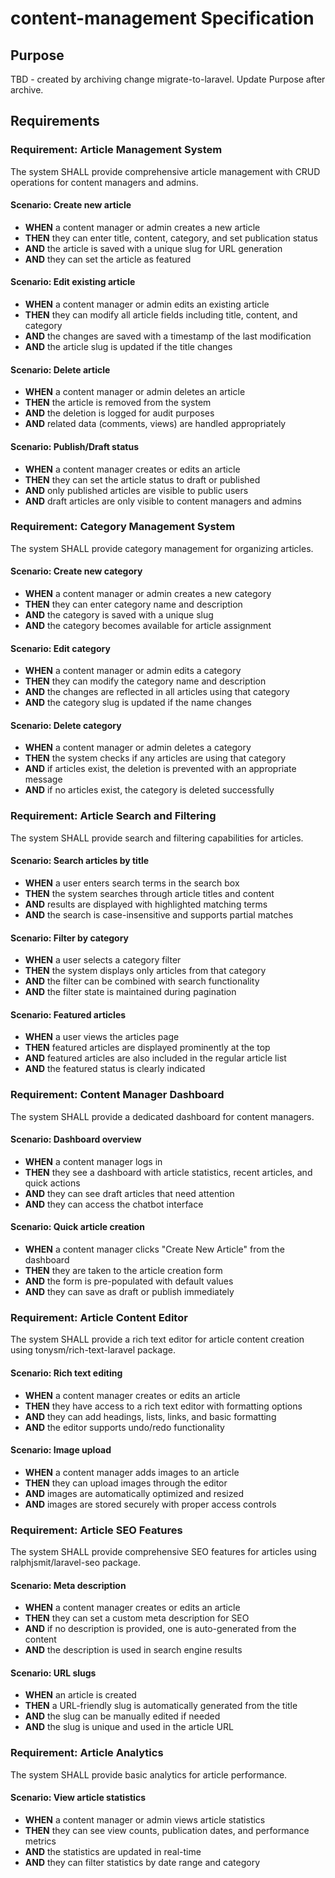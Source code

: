 # content-management Specification

## Purpose
TBD - created by archiving change migrate-to-laravel. Update Purpose after archive.
## Requirements
### Requirement: Article Management System
The system SHALL provide comprehensive article management with CRUD operations for content managers and admins.

#### Scenario: Create new article
- **WHEN** a content manager or admin creates a new article
- **THEN** they can enter title, content, category, and set publication status
- **AND** the article is saved with a unique slug for URL generation
- **AND** they can set the article as featured

#### Scenario: Edit existing article
- **WHEN** a content manager or admin edits an existing article
- **THEN** they can modify all article fields including title, content, and category
- **AND** the changes are saved with a timestamp of the last modification
- **AND** the article slug is updated if the title changes

#### Scenario: Delete article
- **WHEN** a content manager or admin deletes an article
- **THEN** the article is removed from the system
- **AND** the deletion is logged for audit purposes
- **AND** related data (comments, views) are handled appropriately

#### Scenario: Publish/Draft status
- **WHEN** a content manager creates or edits an article
- **THEN** they can set the article status to draft or published
- **AND** only published articles are visible to public users
- **AND** draft articles are only visible to content managers and admins

### Requirement: Category Management System
The system SHALL provide category management for organizing articles.

#### Scenario: Create new category
- **WHEN** a content manager or admin creates a new category
- **THEN** they can enter category name and description
- **AND** the category is saved with a unique slug
- **AND** the category becomes available for article assignment

#### Scenario: Edit category
- **WHEN** a content manager or admin edits a category
- **THEN** they can modify the category name and description
- **AND** the changes are reflected in all articles using that category
- **AND** the category slug is updated if the name changes

#### Scenario: Delete category
- **WHEN** a content manager or admin deletes a category
- **THEN** the system checks if any articles are using that category
- **AND** if articles exist, the deletion is prevented with an appropriate message
- **AND** if no articles exist, the category is deleted successfully

### Requirement: Article Search and Filtering
The system SHALL provide search and filtering capabilities for articles.

#### Scenario: Search articles by title
- **WHEN** a user enters search terms in the search box
- **THEN** the system searches through article titles and content
- **AND** results are displayed with highlighted matching terms
- **AND** the search is case-insensitive and supports partial matches

#### Scenario: Filter by category
- **WHEN** a user selects a category filter
- **THEN** the system displays only articles from that category
- **AND** the filter can be combined with search functionality
- **AND** the filter state is maintained during pagination

#### Scenario: Featured articles
- **WHEN** a user views the articles page
- **THEN** featured articles are displayed prominently at the top
- **AND** featured articles are also included in the regular article list
- **AND** the featured status is clearly indicated

### Requirement: Content Manager Dashboard
The system SHALL provide a dedicated dashboard for content managers.

#### Scenario: Dashboard overview
- **WHEN** a content manager logs in
- **THEN** they see a dashboard with article statistics, recent articles, and quick actions
- **AND** they can see draft articles that need attention
- **AND** they can access the chatbot interface

#### Scenario: Quick article creation
- **WHEN** a content manager clicks "Create New Article" from the dashboard
- **THEN** they are taken to the article creation form
- **AND** the form is pre-populated with default values
- **AND** they can save as draft or publish immediately

### Requirement: Article Content Editor
The system SHALL provide a rich text editor for article content creation using tonysm/rich-text-laravel package.

#### Scenario: Rich text editing
- **WHEN** a content manager creates or edits an article
- **THEN** they have access to a rich text editor with formatting options
- **AND** they can add headings, lists, links, and basic formatting
- **AND** the editor supports undo/redo functionality

#### Scenario: Image upload
- **WHEN** a content manager adds images to an article
- **THEN** they can upload images through the editor
- **AND** images are automatically optimized and resized
- **AND** images are stored securely with proper access controls

### Requirement: Article SEO Features
The system SHALL provide comprehensive SEO features for articles using ralphjsmit/laravel-seo package.

#### Scenario: Meta description
- **WHEN** a content manager creates or edits an article
- **THEN** they can set a custom meta description for SEO
- **AND** if no description is provided, one is auto-generated from the content
- **AND** the description is used in search engine results

#### Scenario: URL slugs
- **WHEN** an article is created
- **THEN** a URL-friendly slug is automatically generated from the title
- **AND** the slug can be manually edited if needed
- **AND** the slug is unique and used in the article URL

### Requirement: Article Analytics
The system SHALL provide basic analytics for article performance.

#### Scenario: View article statistics
- **WHEN** a content manager or admin views article statistics
- **THEN** they can see view counts, publication dates, and performance metrics
- **AND** the statistics are updated in real-time
- **AND** they can filter statistics by date range and category

